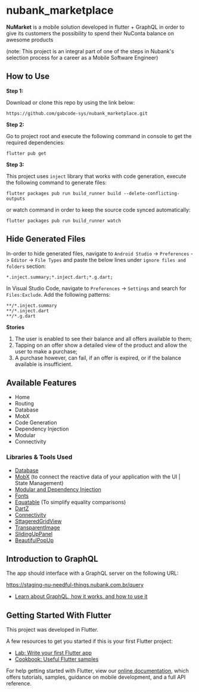 # nubank_marketplace

**NuMarket** is a mobile solution developed in flutter + GraphQL in order to give its customers the possibility to spend their NuConta balance on awesome products

(note: This project is an integral part of one of the steps in Nubank's selection process for a career as a Mobile Software Engineer)

## How to Use

**Step 1:**

Download or clone this repo by using the link below:

```
https://github.com/gabcode-sys/nubank_marketplace.git
```

**Step 2:**

Go to project root and execute the following command in console to get the required dependencies: 

```
flutter pub get 
```

**Step 3:**

This project uses `inject` library that works with code generation, execute the following command to generate files:

```
flutter packages pub run build_runner build --delete-conflicting-outputs
```

or watch command in order to keep the source code synced automatically:

```
flutter packages pub run build_runner watch
```

## Hide Generated Files

In-order to hide generated files, navigate to `Android Studio` -> `Preferences` -> `Editor` -> `File Types` and paste the below lines under `ignore files and folders` section:

```
*.inject.summary;*.inject.dart;*.g.dart;
```

In Visual Studio Code, navigate to `Preferences` -> `Settings` and search for `Files:Exclude`. Add the following patterns:
```
**/*.inject.summary
**/*.inject.dart
**/*.g.dart
```

**Stories**
1. The user is enabled to see their balance and all offers available to them;
2. Tapping on an offer show a detailed view of the product and allow the user to make a purchase;
3. A purchase however, can fail, if an offer is expired, or if the balance available is insufficient.

## Available Features
* Home
* Routing
* Database
* MobX
* Code Generation
* Dependency Injection
* Modular
* Connectivity

### Libraries & Tools Used

* [Database](https://pub.dev/packages/graphql_flutter)
* [MobX](https://github.com/mobxjs/mobx.dart) (to connect the reactive data of your application with the UI | State Management)
* [Modular and Dependency Injection](https://pub.dev/packages/flutter_modular)
* [Fonts](https://pub.dev/packages/google_fonts)
* [Equatable](https://pub.dev/packages/equatable) (To simplify equality comparisons)
* [DartZ](https://pub.dev/packages/dartz)
* [Connectivity](https://pub.dev/packages/connectivity)
* [SttageredGridView](https://pub.dev/packages/flutter_staggered_grid_view)
* [TransparentImage](https://pub.dev/packages/transparent_image)
* [SlidingUpPanel](https://pub.dev/packages/sliding_up_panel)
* [BeautifulPopUp](https://pub.dev/packages/flutter_beautiful_popup)


## Introduction to GraphQL

The app should interface with a GraphQL server on the following URL:

https://staging-nu-needful-things.nubank.com.br/query

- [Learn about GraphQL, how it works, and how to use it](https://graphql.org/learn/)

## Getting Started With Flutter

This project was developed in Flutter.

A few resources to get you started if this is your first Flutter project:

- [Lab: Write your first Flutter app](https://flutter.dev/docs/get-started/codelab)
- [Cookbook: Useful Flutter samples](https://flutter.dev/docs/cookbook)

For help getting started with Flutter, view our
[online documentation](https://flutter.dev/docs), which offers tutorials,
samples, guidance on mobile development, and a full API reference.
